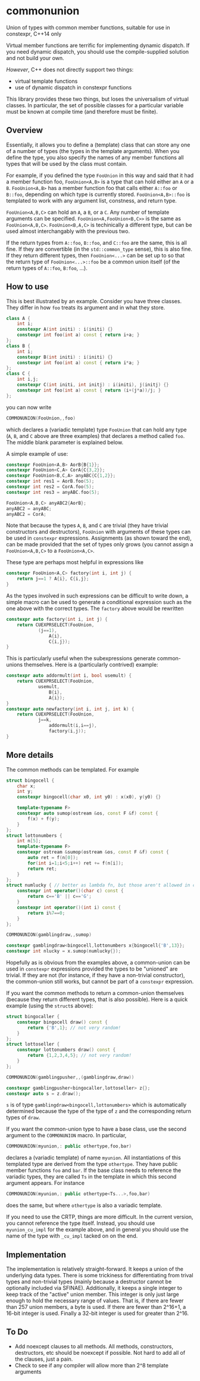 commonunion
===========
Union of types with common member functions, suitable for use in constexpr, C++14 only

Virtual member functions are terrific for implementing dynamic dispatch.  If you need dynamic dispatch, you should use the compile-supplied solution and not build your own.  

*However*, C++ does not directly support two things:
* virtual template functions
* use of dynamic dispatch in constexpr functions

This library provides these two things, but loses the universalism of virtual classes.  In particular, the set of possible classes for a particular variable must be known at compile time (and therefore must be finite).

Overview
--------

Essentially, it allows you to define a (template) class that can store any one of a number of types (the types in the template arguments).  When you define the type, you also specify the names of any member functions all types that will be used by the class must contain.

For example, if you defined the type `FooUnion` in this way and said that it had a member function foo, `FooUnion<A,B>` is a type that can hold either an `A` or a `B`.  `FooUnion<A,B>` has a member function foo that calls either `A::foo` or `B::foo`, depending on which type is currently stored.  `FooUnion<A,B>::foo` is templated to work with any argument list, constness, and return type.

`FooUnion<A,B,C>` can hold an `A`, a `B`, or a `C`.  Any number of template arguments can be specified.  `FooUnion<A,FooUnion<B,C>>` is the same as `FooUnion<A,B,C>`.  `FooUnion<B,A,C>` is techinically a different type, but can be used almost interchangably with the previous two.

If the return types from `A::foo`, `B::foo`, and `C::foo` are the same, this is all fine.  If they are convertible (in the `std::common_type` sense), this is also fine.  If they return different types, then `FooUnion<...>` can be set up to so that the return type of `FooUnion<...>::foo` be a common union itself (of the return types of `A::foo`, `B:foo`, ...).


How to use
----------

This is best illustrated by an example.  Consider you have three classes.  They differ in how `foo` treats its argument and in what they store.

```c++
class A {
	int i;
	constexpr A(int initi) : i(initi) {}
	constexpr int foo(int a) const { return i+a; }
};
class B {
	int i;
	constexpr B(int initi) : i(initi) {}
	constexpr int foo(int a) const { return i*a; }
};
class C {
	int i,j;
	constexpr C(int initi, int initj) : i(initi), j(initj) {}
	constexpr int foo(int a) const { return (i+(j*a))/j; }
};
```

you can now write
```c++
COMMONUNION(FooUnion,,foo)
```
which declares a (variadic template) type `FooUnion` that can hold any type (`A`, `B`, and `C` above are three examples) that declares a method called `foo`.  The middle blank parameter is explained below.

A simple example of use:

```c++
constexpr FooUnion<A,B> AorB{B{1}};
constexpr FooUnion<C,A> CorA{C{3,2}};
constexpr FooUnion<B,C,A> anyABC{C{1,2}};
constexpr int res1 = AorB.foo(5);
constexpr int res2 = CorA.foo(5);
constexpr int res3 = anyABC.foo(5);

FooUnion<A,B,C> anyABC2{AorB};
anyABC2 = anyABC;
anyABC2 = CorA;
```
Note that because the types `A`, `B`, and `C` are trivial (they have trivial constructors and destructors), `FooUnion` with arguments of these types can be used in `constexpr` expressions.
Assignments (as shown toward the end), can be made provided that the set of types only grows (you cannot assign a `FooUnion<A,B,C>` to a `FooUnion<A,C>`.

These type are perhaps most helpful in expressions like
```c++
constexpr FooUnion<A,C> factory(int i, int j) {
	return j==1 ? A{i}, C{i,j};
}
```

As the types involved in such expressions can be difficult to write down, a simple macro
can be used to generate a conditional expression such as the one above with the
correct types.  The `factory` above would be rewritten
```c++
constexpr auto factory(int i, int j) {
	return CUEXPRSELECT(FooUnion,
			(j==1),
				A{i},
				C{i,j});
}
```
This is particularly useful when the subexpressions generate common-unions themselves.
Here is a (particularly contrived) example:
```c++
constexpr auto addormult(int i, bool usemult) {
	return CUEXPRSELECT(FooUnion,
			usemult,
				B{i},
				A{i});
}
constexpr auto newfactory(int i, int j, int k) {
	return CUEXPRSELECT(FooUnion,
			j==k,
				addormult(i,i==j),
				factory(i,j));
}
```
	
More details
------------

The common methods can be templated.  For example
```c++
struct bingocell {
	char x;
	int y;
	constexpr bingocell(char x0, int y0) : x(x0), y(y0) {}

	template<typename F>
	constexpr auto sumop(ostream &os, const F &f) const {
		f(x) + f(y);
	}
};
struct lottonumbers {
	int n[5];
	template<typename F>
	constexpr ostream &sumop(ostream &os, const F &f) const {
		auto ret = f(n[0]);
		for(int i=1;i<5;i++) ret += f(n[i]);
		return ret;
	}
};
struct numlucky { // better as lambda fn, but those aren't allowed in constexpr yet
	constexpr int operator()(char c) const {
		return c=='B' || c=='G';
	}
	constexpr int operator()(int i) const {
		return i%7==0;
	}
};

COMMONUNION(gamblingdraw,,sumop)

constexpr gamblingdraw<bingocell,lottonumbers x{bingocell{'B',13}};
constexpr int nlucky = x.sumop(numlucky{});
```

Hopefully as is obvious from the examples above, a common-union can be used in `constexpr` expressions provided the types to be "unioned" are trivial.  If they are not (for instance, if they have a non-trivial constructor), the common-union still works, but cannot be part of a `constexpr` expression.

If you want the common methods to return a common-union themselves (because they return different types, that is also possible).  Here is a quick example (using the `struct`s above):

```c++
struct bingocaller {
	constexpr bingocell draw() const {
		return {'B',1}; // not very random!
	}
};
struct lottoseller {
	constexpr lottonumbers draw() const {
		return {1,2,3,4,5}; // not very random!
	}
};

COMMONUNION(gamblingpusher,,(gamblingdraw,draw))

constexpr gamblingpusher<bingocaller,lottoseller> z{};
constexpr auto s = z.draw();
```
`s` is of type `gamblingdraw<bingocell,lottonumbers>` which is automatically determined
because the type of the type of `z` and the corresponding return types of `draw`.

If you want the common-union type to have a base class, use the second argument to the `COMMONUNION` macro.  In particular,

```c++
COMMONUNION(myunion,: public othertype,foo,bar)
```
declares a (variadic template) of name `myunion`.  All instantiations of this templated type are derived from the type `othertype`.  They have public member functions `foo` and `bar`.  If the base class needs to reference the variadic types, they are called `Ts` in the template in which this second argument appears.  For instance
```c++
COMMONUNION(myunion,: public othertype<Ts...>,foo,bar)
```
does the same, but where `othertype` is also a variadic template.

If you need to use the CRTP, things are more difficult.  In the current version, you cannot reference the type itself.  Instead, you should use `myunion_cu_impl` for the example above, and in general you should use the name of the type with `_cu_impl` tacked on on the end.

Implementation
--------------

The implementation is relatively straight-forward.  It keeps a union of the underlying data types.  There is some trickiness for differentiating from trival types and non-trivial types (mainly because a destructor cannot be optionally included via SFINAE).  Additionally, it keeps a single integer to keep track of the "active" union member.  This integer is only just large enough to hold the necessary range of values.  That is, if there are fewer than 257 union members, a byte is used.  If there are fewer than 2^16+1, a 16-bit integer is used.  Finally a 32-bit integer is used for greater than 2^16.

To Do
-----
* Add noexcept clauses to all methods.  All methods, constructors, destructors, etc should be noexcept if possible.  Not hard to add all of the clauses, just a pain.
* Check to see if any compiler will allow more than 2^8 template arguments
